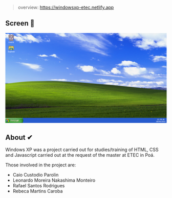 > overview: https://windowsxp-etec.netlify.app

## Screen 📱
![Index.html](./midias/windows.png)

## About ✔
Windows XP was a project carried out for studies/training of HTML, CSS and Javascript carried out at the request of the master at ETEC in Poá.

Those involved in the project are:

- Caio Custodio Parolin
- Leonardo Moreira Nakashima Monteiro
- Rafael Santos Rodrigues
- Rebeca Martins Caroba
